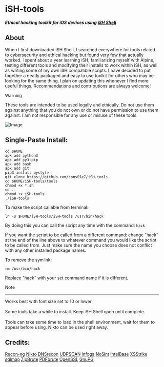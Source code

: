 # iSH-tools
***Ethical hacking toolkit for iOS devices using [iSH Shell](https://apps.apple.com/us/app/id1436902243)***

## About
When I first downloaded iSH Shell, I searched everywhere for tools related to cybersecurity and ethical hacking but found very few that actually worked. I spent about a year learning iSH, familiarizing myself with Alpine, testing different tools and modifying their installs to work within iSH, as well as  writing some of my own iSH compatible scripts. I have decided to put together a neatly packaged and easy to use toolkit for others who may be looking for the same thing. I plan on updating this whenever I find more useful things. Recommendations and contributions are always welcome!

> [!Warning]
> These tools are intended to be used legally and ethically. Do not use them against anything that you do not own or do not have permission to use them against. I am not responsible for any use or misuse of these tools. 

![Image](https://github.com/user-attachments/assets/e54b1b62-d591-4fc6-bd4d-70f4071cfbc9)

## Single-Paste Install: 
```
cd $HOME
apk add python3 
apk add py3-pip 
apk add bash
apk add git 
pip3 install pystyle 
git clone https://github.com/cons0le7/iSH-tools
cd $HOME/iSH-tools/tools
chmod +x *.sh
cd ..
chmod +x iSH-tools
./iSH-tools
```
To make the script callable from terminal:
```
ln -s $HOME/iSH-tools/iSH-tools /usr/bin/hack
```
By doing this you can call the script any time with the command: `hack`

If you want the script to be called from a different command: 
change "hack" at the end of the line above to whatever command you would like the script to be called from. Just make sure the name you choose does not conflict with any other installed package names. 

To remove the symlink: 
```
rm /usr/bin/hack
``` 
Replace "hack" with your set command name if it is different. 


> [!Note]
> ___
> Works best with font size set to 10 or lower. <br><br>
> Some tools take a while to install. Keep iSH Shell open until complete. <br><br>
> Tools can take some time to load in the shell environment, wait for them to appear before using. Nikto can be used right away.
> <br>

## Credits: 

[Recon-ng](https://github.com/lanmaster53/recon-ng)
[Nikto](https://github.com/sullo/nikto)
[DNSrecon](https://github.com/darkoperator/dnsrecon) 
[UDPSCAN](https://github.com/cons0le7/UDPSCAN) 
[Infoga](https://github.com/The404Hacking/Infoga)
[NoSint](https://nosint.org)
[IntelBase](https://github.com/cons0le7/IntelBase-CLI) 
[XSStrike](https://github.com/s0md3v/XSStrike) 
[sqlmap](https://github.com/sqlmapproject/sqlmap) 
[ZipBrute](https://github.com/midwestcoder2020/FileBruteforcers)
[PDFbrute](https://github.com/midwestcoder2020/FileBruteforcers) 
[OpenSSL](http://openssl-library.org) 
[GnuPG](https://gnupg.org)
